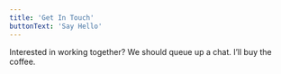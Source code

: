 ```yaml
---
title: 'Get In Touch'
buttonText: 'Say Hello'
---
```


Interested in working together? We should queue up a chat. I’ll buy the coffee.
